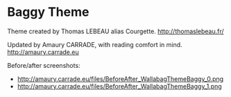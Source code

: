 # Baggy Theme

Theme created by Thomas LEBEAU alias Courgette. http://thomaslebeau.fr/

Updated by Amaury CARRADE, with reading comfort in mind. http://amaury.carrade.eu

Before/after screenshots:
 - http://amaury.carrade.eu/files/BeforeAfter_WallabagThemeBaggy_0.png
 - http://amaury.carrade.eu/files/BeforeAfter_WallabagThemeBaggy_1.png
